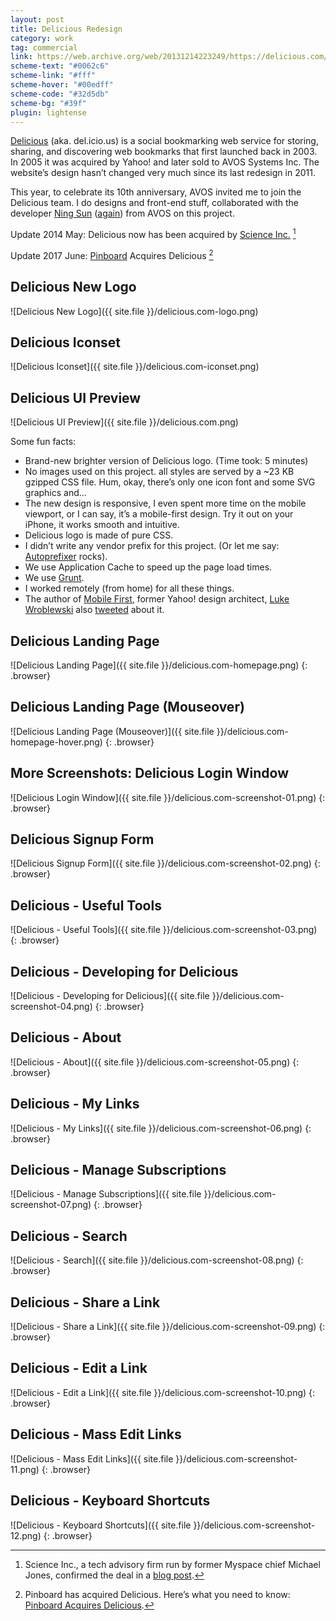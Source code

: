 ```yaml
---
layout: post
title: Delicious Redesign
category: work
tag: commercial
link: https://web.archive.org/web/20131214223249/https://delicious.com/
scheme-text: "#0062c6"
scheme-link: "#fff"
scheme-hover: "#00edff"
scheme-code: "#32d5db"
scheme-bg: "#39f"
plugin: lightense
---
```


[Delicious](https://web.archive.org/web/20131214223249/https://delicious.com/) (aka. del.icio.us) is a social bookmarking web service for storing, sharing, and discovering web bookmarks that first launched back in 2003. In 2005 it was acquired by Yahoo! and later sold to AVOS Systems Inc. The website’s design hasn’t changed very much since its last redesign in 2011.

This year, to celebrate its 10th anniversary, AVOS invited me to join the Delicious team. I do designs and front-end stuff, collaborated with the developer [Ning Sun](https://sunng.info/) ([again](/work/readwise/)) from AVOS on this project.

Update 2014 May: Delicious now has been acquired by [Science Inc.](https://www.science-inc.com/) [^1]

Update 2017 June: [Pinboard](https://pinboard.in/) Acquires Delicious [^2]

## Delicious New Logo
![Delicious New Logo]({{ site.file }}/delicious.com-logo.png)

## Delicious Iconset
![Delicious Iconset]({{ site.file }}/delicious.com-iconset.png)

## Delicious UI Preview
![Delicious UI Preview]({{ site.file }}/delicious.com.png)

Some fun facts:

- Brand-new brighter version of Delicious logo. (Time took: 5 minutes)
- No images used on this project. all styles are served by a ~23 KB gzipped CSS file. Hum, okay, there’s only one icon font and some SVG graphics and…
- The new design is responsive, I even spent more time on the mobile viewport, or I can say, it’s a mobile-first design. Try it out on your iPhone, it works smooth and intuitive.
- Delicious logo is made of pure CSS.
- I didn’t write any vendor prefix for this project. (Or let me say: [Autoprefixer](https://github.com/ai/autoprefixer) rocks).
- We use Application Cache to speed up the page load times.
- We use [Grunt](https://gruntjs.com/).
- I worked remotely (from home) for all these things.
- The author of [Mobile First](https://abookapart.com/products/mobile-first), former Yahoo! design architect, [Luke Wroblewski](https://www.lukew.com/) also [tweeted](https://twitter.com/lukew/status/384744062361686017) about it.

## Delicious Landing Page
![Delicious Landing Page]({{ site.file }}/delicious.com-homepage.png)
{: .browser}

## Delicious Landing Page (Mouseover)
![Delicious Landing Page (Mouseover)]({{ site.file }}/delicious.com-homepage-hover.png)
{: .browser}

## More Screenshots: Delicious Login Window
![Delicious Login Window]({{ site.file }}/delicious.com-screenshot-01.png)
{: .browser}

## Delicious Signup Form
![Delicious Signup Form]({{ site.file }}/delicious.com-screenshot-02.png)
{: .browser}

## Delicious - Useful Tools
![Delicious - Useful Tools]({{ site.file }}/delicious.com-screenshot-03.png)
{: .browser}

## Delicious - Developing for Delicious
![Delicious - Developing for Delicious]({{ site.file }}/delicious.com-screenshot-04.png)
{: .browser}

## Delicious - About
![Delicious - About]({{ site.file }}/delicious.com-screenshot-05.png)
{: .browser}

## Delicious - My Links
![Delicious - My Links]({{ site.file }}/delicious.com-screenshot-06.png)
{: .browser}

## Delicious - Manage Subscriptions
![Delicious - Manage Subscriptions]({{ site.file }}/delicious.com-screenshot-07.png)
{: .browser}

## Delicious - Search
![Delicious - Search]({{ site.file }}/delicious.com-screenshot-08.png)
{: .browser}

## Delicious - Share a Link
![Delicious - Share a Link]({{ site.file }}/delicious.com-screenshot-09.png)
{: .browser}

## Delicious - Edit a Link
![Delicious - Edit a Link]({{ site.file }}/delicious.com-screenshot-10.png)
{: .browser}

## Delicious - Mass Edit Links
![Delicious - Mass Edit Links]({{ site.file }}/delicious.com-screenshot-11.png)
{: .browser}

## Delicious - Keyboard Shortcuts
![Delicious - Keyboard Shortcuts]({{ site.file }}/delicious.com-screenshot-12.png)
{: .browser}

[^1]: Science Inc., a tech advisory firm run by former Myspace chief Michael Jones, confirmed the deal in a [blog post](https://web.archive.org/web/20140719033531/http://science-inc.com/about/blog/2014/05/08/welcome-delicious-as-the-cornerstone-asset-of-our-new-data-content-group/).
[^2]: Pinboard has acquired Delicious. Here’s what you need to know: [Pinboard Acquires Delicious](https://blog.pinboard.in/2017/06/pinboard_acquires_delicious/).
